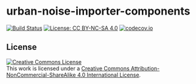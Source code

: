 # urban-noise-importer-components
[![Build Status](https://dev.azure.com/davidpereiracostoya/UrbanNoise/_apis/build/status/urbannoise.urban-noise-importer-components%20(1)?branchName=master)](https://dev.azure.com/davidpereiracostoya/UrbanNoise/_build/latest?definitionId=3&branchName=master)
[![License: CC BY-NC-SA 4.0](https://img.shields.io/badge/License-CC%20BY--NC--SA%204.0-lightgrey.svg)](https://creativecommons.org/licenses/by-nc-sa/4.0/)
[![codecov.io](https://codecov.io/gh/urbannoise/urban-noise-importer-components/coverage.svg?branch=master)](https://codecov.io/gh/urbannoise/urban-noise-importer-components?branch=master)

## License

<a rel="license" href="http://creativecommons.org/licenses/by-nc-sa/4.0/"><img alt="Creative Commons License" style="border-width:0" src="https://i.creativecommons.org/l/by-nc-sa/4.0/88x31.png" /></a><br />This work is licensed under a <a rel="license" href="http://creativecommons.org/licenses/by-nc-sa/4.0/">Creative Commons Attribution-NonCommercial-ShareAlike 4.0 International License</a>.
